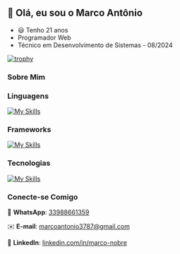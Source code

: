 ## 👋 Olá, eu sou o Marco Antônio

- 😃 Tenho 21 anos
- Programador Web
- Técnico em Desenvolvimento de Sistemas - 08/2024

[![trophy](https://github-profile-trophy.vercel.app/?username=MarcoAntonioNobre&theme=dracula)](https://github.com/ryo-ma/github-profile-trophy)

### Sobre Mim


### Linguagens
[![My Skills](https://skillicons.dev/icons?i=php,javascript,css,html,sql&theme=dark)](https://skillicons.dev)


### Frameworks
[![My Skills](https://skillicons.dev/icons?i=bootstrap&theme=dark)](https://skillicons.dev)

### Tecnologias
[![My Skills](https://skillicons.dev/icons?i=windows,phpstorm,vscode,github,git,mysql&theme=dark)](https://skillicons.dev)

### Conecte-se Comigo
📱 **WhatsApp**: [33988661359](https://wa.me/5533988661359)

✉️ **E-mail**: [marcoantonio3787@gmail.com](mailto:marcoantonio3787@gmail.com)

💼 **LinkedIn**: [linkedin.com/in/marco-nobre](https://www.linkedin.com/in/marco-nobre-730a02194?utm_source=share&utm_campaign=share_via&utm_content=profile&utm_medium=android_app)

